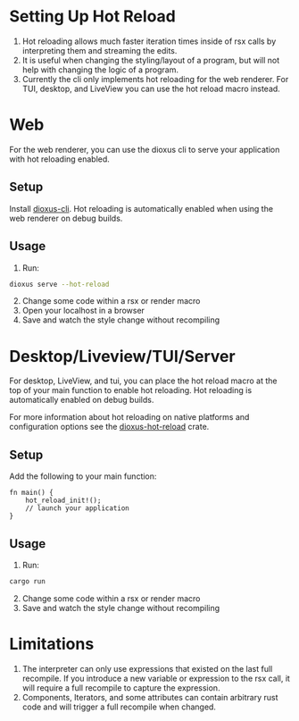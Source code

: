 # Setting Up Hot Reload

1. Hot reloading allows much faster iteration times inside of rsx calls by interpreting them and streaming the edits.
2. It is useful when changing the styling/layout of a program, but will not help with changing the logic of a program.
3. Currently the cli only implements hot reloading for the web renderer. For TUI, desktop, and LiveView you can use the hot reload macro instead.

# Web

For the web renderer, you can use the dioxus cli to serve your application with hot reloading enabled.

## Setup

Install [dioxus-cli](https://github.com/DioxusLabs/cli).
Hot reloading is automatically enabled when using the web renderer on debug builds.

## Usage

1. Run:

```bash
dioxus serve --hot-reload
```

2. Change some code within a rsx or render macro
3. Open your localhost in a browser
4. Save and watch the style change without recompiling

# Desktop/Liveview/TUI/Server

For desktop, LiveView, and tui, you can place the hot reload macro at the top of your main function to enable hot reloading.
Hot reloading is automatically enabled on debug builds.

For more information about hot reloading on native platforms and configuration options see the [dioxus-hot-reload](https://crates.io/crates/dioxus-hot-reload) crate.

## Setup

Add the following to your main function:

```rust, no_run
fn main() {
    hot_reload_init!();
    // launch your application
}
```

## Usage

1. Run:

```bash
cargo run
```

2. Change some code within a rsx or render macro
3. Save and watch the style change without recompiling

# Limitations

1. The interpreter can only use expressions that existed on the last full recompile. If you introduce a new variable or expression to the rsx call, it will require a full recompile to capture the expression.
2. Components, Iterators, and some attributes can contain arbitrary rust code and will trigger a full recompile when changed.
